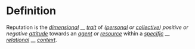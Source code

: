 # Definition

Reputation is the [_dimensional_](https://github.com/gcassel/Modular-Organization-Terminology/blob/master/terms/dimension.md) __ [_trait_](https://github.com/gcassel/Modular-Organization-Terminology/blob/master/terms/trait.md) of _(_[_personal_](https://github.com/gcassel/Modular-Organization-Terminology/blob/master/terms/personal.md) _or_ [_collective_](https://github.com/gcassel/Modular-Organization-Terminology/blob/master/terms/collective.md)_) positive or negative_ [_attitude_](https://github.com/gcassel/Modular-Organization-Terminology/blob/master/terms/attitude.md) towards an [_agent_](https://github.com/gcassel/Modular-Organization-Terminology/blob/master/terms/agent.md) _or_ [_resource_](https://github.com/gcassel/Modular-Organization-Terminology/blob/master/terms/resource.md) within a [_specific_](https://github.com/gcassel/Modular-Organization-Terminology/blob/master/terms/specific.md) __ [_relational_](https://github.com/gcassel/Modular-Organization-Terminology/blob/master/terms/relate.md) __ [_context_](https://github.com/gcassel/Modular-Organization-Terminology/blob/master/terms/context.md).
